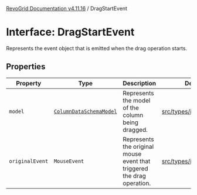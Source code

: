 [RevoGrid Documentation v4.11.16](README.md) / DragStartEvent

# Interface: DragStartEvent

Represents the event object that is emitted when the drag operation starts.

## Properties

| Property | Type | Description | Defined in |
| ------ | ------ | ------ | ------ |
| `model` | [`ColumnDataSchemaModel`](Interface.ColumnDataSchemaModel.md) | Represents the model of the column being dragged. | [src/types/interfaces.ts:688](https://github.com/revolist/revogrid/blob/763c92aaba8e74029a3eccde1c674251aae1a42c/src/types/interfaces.ts#L688) |
| `originalEvent` | `MouseEvent` | Represents the original mouse event that triggered the drag operation. | [src/types/interfaces.ts:683](https://github.com/revolist/revogrid/blob/763c92aaba8e74029a3eccde1c674251aae1a42c/src/types/interfaces.ts#L683) |
